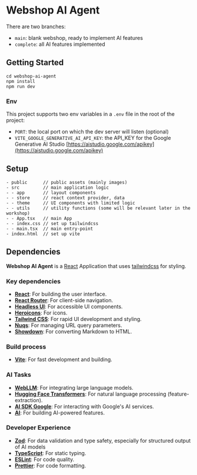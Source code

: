 # Webshop AI Agent


There are two branches:

- `main`: blank webshop, ready to implement AI features
- `complete`: all AI features implemented

## Getting Started

```
cd webshop-ai-agent
npm install
npm run dev
```

### Env
This project supports two env variables in a `.env` file in the root of the project:
- `PORT`: the local port on which the dev server will listen (optional)
- `VITE_GOOGLE_GENERATIVE_AI_API_KEY`: the API_KEY for the Google Generative AI Studio [https://aistudio.google.com/apikey](https://aistudio.google.com/apikey)

## Setup
```
- public      // public assets (mainly images)
- src         // main application logic
- - app       // layout components
- - store     // react context provider, data
- - theme     // UI components with limited logic
- - utils     // utility functions (some will be relevant later in the workshop)
- - App.tsx   // main App
- - index.css // set up tailwindcss
- - main.tsx  // main entry-point
- index.html  // set up vite
```

## Dependencies

**Webshop AI Agent** is a [React](https://react.dev/) Application that uses [tailwindcss](https://tailwindcss.com/) for styling.

### Key dependencies
*   **[React](https://react.dev/)**: For building the user interface.
*   **[React Router](https://reactrouter.com/)**: For client-side navigation.
*   **[Headless UI](https://headlessui.com/)**: For accessible UI components.
*   **[Heroicons](https://heroicons.com/)**: For icons.
*   **[Tailwind CSS](https://tailwindcss.com/)**: For rapid UI development and styling.
*   **[Nuqs](https://nuqs.vercel.app/)**: For managing URL query parameters.
*   **[Showdown](https://showdownjs.com/)**: For converting Markdown to HTML.

### Build process
*   **[Vite](https://vitejs.dev/)**: For fast development and building.

### AI Tasks
*   **[WebLLM](https://mlc.ai/web-llm/)**: For integrating large language models.
*   **[Hugging Face Transformers](https://huggingface.co/docs/transformers/index)**: For natural language processing (feature-extraction).
*   **[AI SDK Google](https://ai.google.dev/)**: For interacting with Google's AI services.
*   **[AI](https://sdk.vercel.ai/docs)**: For building AI-powered features.

### Developer Experience
*   **[Zod](https://zod.dev/)**: For data validation and type safety, especially for structured output of AI models
*   **[TypeScript](https://www.typescriptlang.org/)**: For static typing.
*   **[ESLint](https://eslint.org/)**: For code quality.
*   **[Prettier](https://prettier.io/)**: For code formatting.